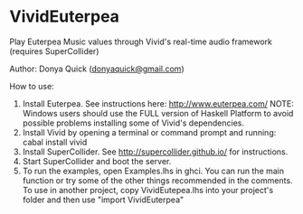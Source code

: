 # VividEuterpea
Play Euterpea Music values through Vivid's real-time audio framework (requires SuperCollider)

Author: Donya Quick (donyaquick@gmail.com)

How to use:
1. Install Euterpea. See instructions here: http://www.euterpea.com/
   NOTE: Windows users should use the FULL version of Haskell Platform to avoid possible problems installing some of Vivid's dependencies.
2. Install Vivid by opening a terminal or command prompt and running: cabal install vivid
3. Install SuperCollider. See http://supercollider.github.io/ for instructions.
4. Start SuperCollider and boot the server.
5. To run the examples, open Examples.lhs in ghci. You can run the main function or try some of the other things recommended in the comments. To use in another project, copy VividEutepea.lhs into your project's folder and then use "import VividEuterpea"
